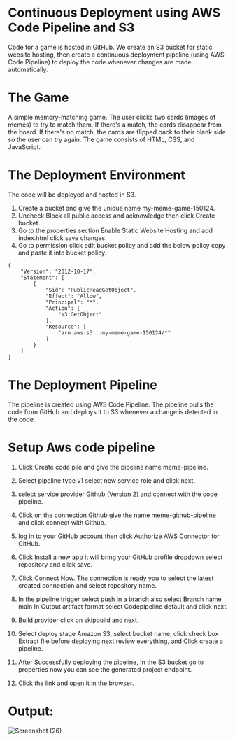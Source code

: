 
# Continuous Deployment using AWS Code Pipeline and S3

Code for a game is hosted in GitHub. We create an S3 bucket for static website hosting, then create a continuous deployment pipeline (using AWS Code Pipeline) to deploy the code whenever changes are made automatically.

# The Game
A simple memory-matching game. The user clicks two cards (images of memes) to try to match them. If there's a match, the cards disappear from the board. If there's no match, the cards are flipped back to their blank side so the user can try again.
The game consists of HTML, CSS, and JavaScript.

# The Deployment Environment
The code will be deployed and hosted in S3.
1. Create a bucket and give the unique name my-meme-game-150124.
2. Uncheck Block all public access and acknowledge then click Create bucket.
3. Go to the properties section Enable Static Website Hosting and add index.html click save changes.
4. Go to permission click edit bucket policy and add the below policy copy and paste it into bucket policy.
```
{
    "Version": "2012-10-17",
    "Statement": [
    	{
        	"Sid": "PublicReadGetObject",
        	"Effect": "Allow",
        	"Principal": "*",
        	"Action": [
            	"s3:GetObject"
        	],
        	"Resource": [
                "arn:aws:s3:::my-meme-game-150124/*"
        	]
    	}
    ]
}
``` 

# The Deployment Pipeline
The pipeline is created using AWS Code Pipeline. The pipeline pulls the code from GitHub and deploys it to S3 whenever a change is detected in the code.
# Setup Aws code pipeline
1. Click Create code pile and give the pipeline name meme-pipeline.
2. Select pipeline type v1 select new service role and click next.

3. select service provider Github (Version 2) and connect with the code pipeline.

4. Click on the connection Github give the name meme-github-pipeline and click connect with Github.

5. log in to your GitHub account then click Authorize AWS Connector for
GitHub.

6. Click Install a new app it will bring your GitHub profile dropdown select repository and click save.

7. Click Connect Now. The connection is ready you to select the latest created connection and select repository name.

8. In the pipeline trigger select push in a branch also select Branch name main In Output artifact format select Codepipeline default and click next.

9. Build provider click on skipbuild and next.

10. Select deploy stage Amazon S3, select bucket name, click check box Extract file before deploying next review everything, and Click create a pipeline. 

11. After Successfully deploying the pipeline, In the S3 bucket go to properties now you can see the generated project endpoint.

12. Click the link and open it in the browser.

# Output:


![Screenshot (26)](https://github.com/dharmaraj257/AWS-codepipeline/assets/100831265/143dcaff-d2f8-4925-bd32-503c10d7f21b)

